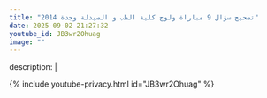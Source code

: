 ```yaml
---
title: "تصحيح سؤال 9 مباراة ولوج كلية الطب و الصيدلة وجدة 2014"
date: 2025-09-02 21:27:32 
youtube_id: JB3wr2Ohuag
image: ""
---
```

description: |
  
{% include youtube-privacy.html id="JB3wr2Ohuag" %}
